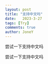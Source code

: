 ```yaml
---
layout: post
title: "支持中文吗"
date:   2023-3-27
tags: [Try]
comments: true
author: JoneY
---
```


尝试一下支持中文吗
 
<!-- more -->


尝试一下支持中文吗